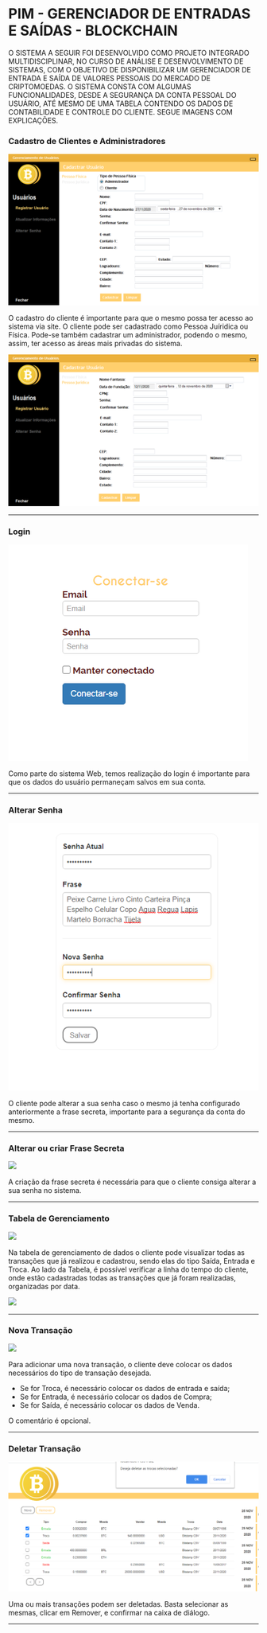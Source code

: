 # PIM - GERENCIADOR DE ENTRADAS E SAÍDAS - BLOCKCHAIN

O SISTEMA A SEGUIR FOI DESENVOLVIDO COMO PROJETO INTEGRADO MULTIDISCIPLINAR, NO CURSO DE ANÁLISE E DESENVOLVIMENTO DE SISTEMAS, COM O OBJETIVO DE DISPONIBILIZAR UM GERENCIADOR DE ENTRADA E SAÍDA DE VALORES PESSOAIS DO MERCADO DE CRIPTOMOEDAS.
O SISTEMA CONSTA COM ALGUMAS FUNCIONALIDADES, DESDE A SEGURANÇA DA CONTA PESSOAL DO USUÁRIO, ATÉ MESMO DE UMA TABELA CONTENDO OS DADOS DE CONTABILIDADE E CONTROLE DO CLIENTE.
SEGUE IMAGENS COM EXPLICAÇÕES.

<h3>Cadastro de Clientes e Administradores</h3>
<img src="read-images/image2.png"/>

O cadastro do cliente é importante para que o mesmo possa ter acesso ao sistema via site. O cliente pode ser cadastrado como Pessoa Juíridica ou Física.
Pode-se também cadastrar um administrador, podendo o mesmo, assim, ter acesso as áreas mais privadas do sistema.

<img src="read-images/image4.png"/>

<hr/>

<h3>Login</h3>
<img src="read-images/image1.png"/>

Como parte do sistema Web, temos realização do login é importante para que os dados do usuário permaneçam salvos em sua conta.

<hr/>

<h3>Alterar Senha</h3>
<img src="read-images/image6.png"/>

O cliente pode alterar a sua senha caso o mesmo já tenha configurado anteriormente a frase secreta, importante para a segurança da conta do mesmo.

<hr/>

<h3>Alterar ou criar Frase Secreta</h3>
<img src="read-images/image7.png"/>

A criação da frase secreta é necessária para que o cliente consiga alterar a sua senha no sistema.

<hr/>

<h3>Tabela de Gerenciamento</h3>
<img src="read-images/image8.png"/>

Na tabela de gerenciamento de dados o cliente pode visualizar todas as transações que já realizou e cadastrou, sendo elas do tipo Saída, Entrada e Troca.
Ao lado da Tabela, é possível verificar a linha do tempo do cliente, onde estão cadastradas todas as transações que já foram realizadas, organizadas por data.

<img src="read-images/image9.png"/>

<hr/>

<h3>Nova Transação</h3>
<img src="read-images/image10.png"/>

Para adicionar uma nova transação, o cliente deve colocar os dados necessários do tipo de transação desejada.
- Se for Troca, é necessário colocar os dados de entrada e saída;
- Se for Entrada, é necessário colocar os dados de Compra;
- Se for Saída, é necessário colocar os dados de Venda.

O comentário é opcional.

<hr/>

<h3>Deletar Transação</h3>
<img src="read-images/image11.png"/>

Uma ou mais transações podem ser deletadas. Basta selecionar as mesmas, clicar em Remover, e confirmar na caixa de diálogo.

<hr/>
